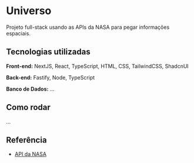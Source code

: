 # Universo

 Projeto full-stack usando as APIs da NASA para pegar informações espaciais.

## Tecnologias utilizadas

**Front-end:** NextJS, React, TypeScript, HTML, CSS, TailwindCSS, ShadcnUI

**Back-end:** Fastify, Node, TypeScript

**Banco de Dados:** ...

## Como rodar

...

## Referência

 - [API da NASA](https://api.nasa.gov/)
